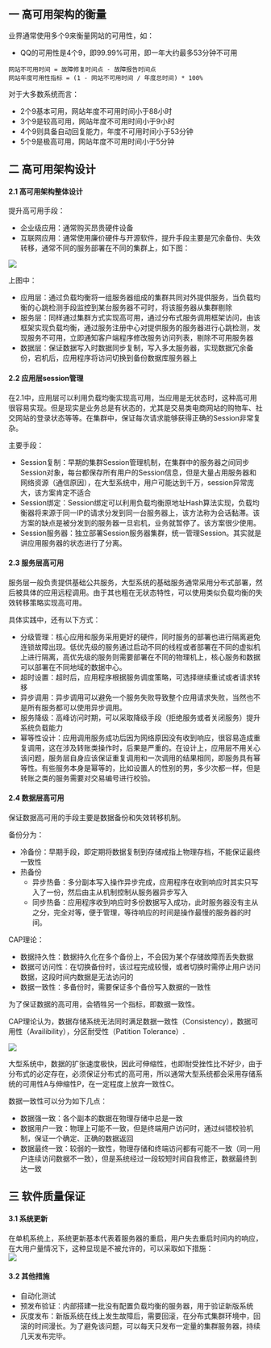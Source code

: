 ## 一 高可用架构的衡量

业界通常使用多个9来衡量网站的可用性，如：
- QQ的可用性是4个9，即99.99%可用，即一年大约最多53分钟不可用
```
网站不可用时间 = 故障修复时间点 - 故障报告时间点
网站年度可用性指标 = (1 - 网站不可用时间 / 年度总时间) * 100%
```

对于大多数系统而言：
- 2个9基本可用，网站年度不可用时间小于88小时
- 3个9是较高可用，网站年度不可用时间小于9小时
- 4个9则具备自动回复能力，年度不可用时间小于53分钟
- 5个9是极高可用，网站年度不可用时间小于5分钟

## 二 高可用架构设计

#### 2.1 高可用架构整体设计

提升高可用手段：
- 企业级应用：通常购买昂贵硬件设备
- 互联网应用：通常使用廉价硬件与开源软件，提升手段主要是冗余备份、失效转移，通常不同的服务部署在不同的集群上，如下图：

![](../images/01-18.png)  

上图中：
- 应用层：通过负载均衡将一组服务器组成的集群共同对外提供服务，当负载均衡的心跳检测手段监控到某台服务器不可时，将该服务器从集群剔除
- 服务层：同样通过集群方式实现高可用，通过分布式服务调用框架访问，由该框架实现负载均衡，通过服务注册中心对提供服务的服务器进行心跳检测，发现服务不可用，立即通知客户端程序修改服务访问列表，剔除不可用服务器
- 数据层：保证数据写入时数据同步复制，写入多太服务器，实现数据冗余备份，宕机后，应用程序将访问切换到备份数据库服务器上

#### 2.2 应用层session管理

在2.1中，应用层可以利用负载均衡实现高可用，当应用是无状态时，这种高可用很容易实现。但是现实是业务总是有状态的，尤其是交易类电商网站的购物车、社交网站的登录状态等等。在集群中，保证每次请求能够获得正确的Session非常复杂。  

主要手段：
- Session复制：早期的集群Session管理机制，在集群中的服务器之间同步Session对象，每台都保存所有用户的Session信息，但是大量占用服务器和网络资源（通信原因），在大型系统中，用户可能达到千万，session异常庞大，该方案肯定不适合
- Session绑定：Session绑定可以利用负载均衡原地址Hash算法实现，负载均衡器将来源于同一IP的请求分发到同一台服务器上，该方法称为会话黏滞。该方案的缺点是被分发到的服务器一旦宕机，业务就暂停了。该方案很少使用。
- Session服务器：独立部署Session服务器集群，统一管理Session。其实就是讲应用服务器的状态进行了分离。

#### 2.3 服务层高可用

服务层一般负责提供基础公共服务，大型系统的基础服务通常采用分布式部署，然后被具体的应用远程调用。由于其也粗在无状态特性，可以使用类似负载均衡的失效转移策略实现高可用。  

具体实践中，还有以下方式：
- 分级管理：核心应用和服务采用更好的硬件，同时服务的部署也进行隔离避免连锁故障出现。低优先级的服务通过启动不同的线程或者部署在不同的虚拟机上进行隔离，高优先级的服务则需要部署在不同的物理机上，核心服务和数据可以部署在不同地域的数据中心。  
- 超时设置：超时后，应用程序根据服务调度策略，可选择继续重试或者请求转移
- 异步调用：异步调用可以避免一个服务失败导致整个应用请求失败，当然也不是所有服务都可以使用异步调用。
- 服务降级：高峰访问时期，可以采取降级手段（拒绝服务或者关闭服务）提升系统负载能力
- 幂等性设计：应用调用服务成功后因为网络原因没有收到响应，很容易造成重复调用，这在涉及转账类操作时，后果是严重的。在设计上，应用层不用关心该问题，服务层自身应该保证重复调用和一次调用的结果相同，即服务具有幂等性。有些服务本身是幂等的，比如设置人的性别的男，多少次都一样，但是转账之类的服务需要对交易编号进行校验。

#### 2.4 数据层高可用

保证数据高可用的手段主要是数据备份和失效转移机制。  

备份分为：
- 冷备份：早期手段，即定期将数据复制到存储戒指上物理存档，不能保证最终一致性
- 热备份
  - 异步热备：多分副本写入操作异步完成，应用程序在收到响应时其实只写入了一份，然后由主从机制控制从服务器异步写入
  - 同步热备：应用程序收到响应时多份数据写入成功，此时服务器没有主从之分，完全对等，便于管理，等待响应的时间是操作最慢的服务器的时间。

CAP理论：
- 数据持久性：数据持久化在多个备份上，不会因为某个存储故障而丢失数据
- 数据可访问性：在切换备份时，该过程完成较慢，或者切换时需停止用户访问数据，这段时间内数据是无法访问的
- 数据一致性：多备份时，需要保证多个备份写入数据的一致性

为了保证数据的高可用，会牺牲另一个指标，即数据一致性。  

CAP理论认为，数据存储系统无法同时满足数据一致性（Consistency），数据可用性（Availibility），分区耐受性（Patition Tolerance）.  

![](../images/01-19.png)  

大型系统中，数据的扩张速度极快，因此可伸缩性，也即耐受挫性比不好少，由于分布式的必定存在，必须保证分布式的高可用，所以通常大型系统都会采用存储系统的可用性A与伸缩性P，在一定程度上放弃一致性C。  

数据一致性可以分为如下几点：
- 数据强一致：各个副本的数据在物理存储中总是一致
- 数据用户一致：物理上可能不一致，但是终端用户访问时，通过纠错校验机制，保证一个确定、正确的数据返回
- 数据最终一致：较弱的一致性，物理存储和终端访问都有可能不一致（同一用户连续访问数据不一致），但是系统经过一段较短时间自我修正，数据最终到达一致

## 三 软件质量保证

#### 3.1 系统更新

在单机系统上，系统更新基本代表着服务器的重启，用户失去重启时间内的响应，在大用户量情况下，这种显现是不被允许的，可以采取如下措施：  
![](../images/01-20.png)

#### 3.2 其他措施

- 自动化测试
- 预发布验证：内部搭建一批没有配置负载均衡的服务器，用于验证新版系统
- 灰度发布：新版系统在线上发生故障后，需要回滚，在分布式集群环境中，回滚的时间漫长。为了避免该问题，可以每天只发布一定量的集群服务器，持续几天发布完毕。